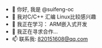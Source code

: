 - 👋 你好, 我是 @suifeng-oc
- 👀 我对C/C++ 汇编 Linux比较感兴趣 
- 🌱 我正在学习： ARM嵌入式开发
- 💞️ 我正在寻求合作...
- 📫 联系我: 820151608@qq.com

<!---
suifeng-oc/suifeng-oc is a ✨ special ✨ repository because its `README.md` (this file) appears on your GitHub profile.
You can click the Preview link to take a look at your changes.
--->
